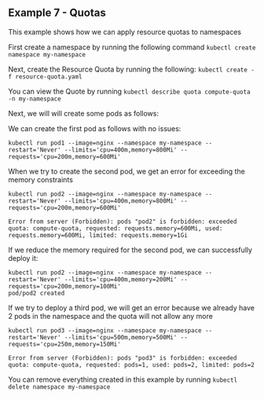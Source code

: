 ## Example 7 - Quotas

This example shows how we can apply resource quotas to namespaces 

First create a namespace by running the following command `kubectl create namespace my-namespace`

Next, create the Resource Quota by running the following: `kubectl create -f resource-quota.yaml`

You can view the Quote by running `kubectl describe quota compute-quota -n my-namespace`

Next, we will will create some pods as follows:

We can create the first pod as follows with no issues:

`kubectl run pod1 --image=nginx --namespace my-namespace --restart='Never' --limits='cpu=400m,memory=800Mi' --requests='cpu=200m,memory=600Mi'`

When we try to create the second pod, we get an error for exceeding the memory constraints

```
kubectl run pod2 --image=nginx --namespace my-namespace --restart='Never' --limits='cpu=400m,memory=800Mi' --requests='cpu=200m,memory=600Mi'

Error from server (Forbidden): pods "pod2" is forbidden: exceeded quota: compute-quota, requested: requests.memory=600Mi, used: requests.memory=600Mi, limited: requests.memory=1Gi
```
If we reduce the memory required for the second pod, we can successfully deploy it:

```
kubectl run pod2 --image=nginx --namespace my-namespace --restart='Never' --limits='cpu=400m,memory=200Mi' --requests='cpu=200m,memory=100Mi'
pod/pod2 created
```

If we try to deploy a third pod, we will get an error because we already have 2 pods in the namespace and the quota will not allow any more

```
kubectl run pod3 --image=nginx --namespace my-namespace --restart='Never' --limits='cpu=500m,memory=500Mi' --requests='cpu=250m,memory=150Mi'

Error from server (Forbidden): pods "pod3" is forbidden: exceeded quota: compute-quota, requested: pods=1, used: pods=2, limited: pods=2
```

You can remove everything created in this example by running `kubectl delete namespace my-namespace`